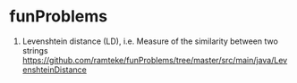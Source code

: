 # funProblems

1. Levenshtein distance (LD), i.e. Measure of the similarity between two strings
		https://github.com/ramteke/funProblems/tree/master/src/main/java/LevenshteinDistance

